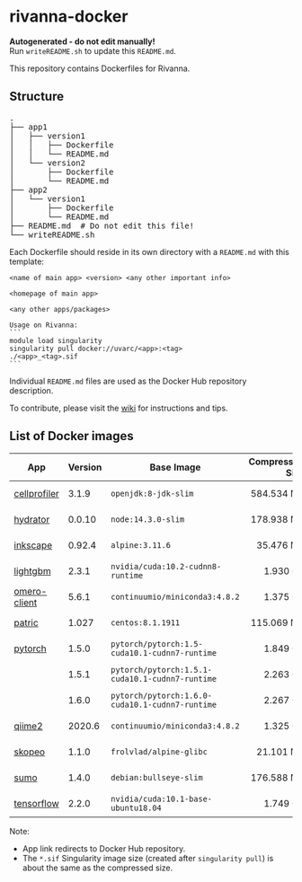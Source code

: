 # rivanna-docker

**Autogenerated - do not edit manually!**  
Run `writeREADME.sh` to update this `README.md`.

This repository contains Dockerfiles for Rivanna.

## Structure

<pre>
.
├── app1
│   ├── version1
│   │   ├── Dockerfile
│   │   └── README.md
│   └── version2
│       ├── Dockerfile
│       └── README.md
├── app2
│   └── version1
│       ├── Dockerfile
│       └── README.md
├── README.md  # Do not edit this file!
└── writeREADME.sh
</pre>

Each Dockerfile should reside in its own directory with a `README.md` with this template:
````
<name of main app> <version> <any other important info>

<homepage of main app>

<any other apps/packages>

Usage on Rivanna:
```
module load singularity
singularity pull docker://uvarc/<app>:<tag>
./<app>_<tag>.sif
```
````

Individual `README.md` files are used as the Docker Hub repository description.

To contribute, please visit the [wiki](https://github.com/uvarc/rivanna-docker/wiki) for instructions and tips.

## List of Docker images

|App|Version|Base Image|Compressed Size|Last Updated (UTC)|By|
|---|---|----|---:|---|---|
| [cellprofiler](https://hub.docker.com/r/uvarc/cellprofiler) | 3.1.9 | `openjdk:8-jdk-slim` | 584.534 MB | 2020-05-29 14:39:25.659657 | `rsdmse` |
| [hydrator](https://hub.docker.com/r/uvarc/hydrator) | 0.0.10 | `node:14.3.0-slim` | 178.938 MB | 2020-07-08 13:35:17.546402 | `rsdmse` |
| [inkscape](https://hub.docker.com/r/uvarc/inkscape) | 0.92.4 | `alpine:3.11.6` | 35.476 MB | 2020-05-28 11:40:21.37022 | `rsdmse` |
| [lightgbm](https://hub.docker.com/r/uvarc/lightgbm) | 2.3.1 | `nvidia/cuda:10.2-cudnn8-runtime` | 1.930 GB | 2020-08-07 17:36:58.653185 | `rsdmse` |
| [omero-client](https://hub.docker.com/r/uvarc/omero-client) | 5.6.1 | `continuumio/miniconda3:4.8.2` | 1.375 GB | 2020-07-09 13:35:20.84667 | `rsdmse` |
| [patric](https://hub.docker.com/r/uvarc/patric) | 1.027 | `centos:8.1.1911` | 115.069 MB | 2020-06-02 10:53:43.716121 | `rsdmse` |
| [pytorch](https://hub.docker.com/r/uvarc/pytorch) | 1.5.0 | `pytorch/pytorch:1.5-cuda10.1-cudnn7-runtime` | 1.849 GB | 2020-06-09 01:13:13.500138 | `rsdmse` |
| | 1.5.1 | `pytorch/pytorch:1.5.1-cuda10.1-cudnn7-runtime` | 2.263 GB | 2020-07-09 10:50:23.537395 | `rsdmse` |
| | 1.6.0 | `pytorch/pytorch:1.6.0-cuda10.1-cudnn7-runtime` | 2.267 GB | 2020-08-07 20:12:35.558461 | `rsdmse` |
| [qiime2](https://hub.docker.com/r/uvarc/qiime2) | 2020.6 | `continuumio/miniconda3:4.8.2` | 1.325 GB | 2020-07-04 16:53:29.891717 | `rsdmse` |
| [skopeo](https://hub.docker.com/r/uvarc/skopeo) | 1.1.0 | `frolvlad/alpine-glibc` | 21.101 MB | 2020-07-04 14:50:16.656518 | `rsdmse` |
| [sumo](https://hub.docker.com/r/uvarc/sumo) | 1.4.0 | `debian:bullseye-slim` | 176.588 MB | 2020-05-29 17:49:29.088243 | `rsdmse` |
| [tensorflow](https://hub.docker.com/r/uvarc/tensorflow) | 2.2.0 | `nvidia/cuda:10.1-base-ubuntu18.04` | 1.749 GB | 2020-06-11 11:42:02.752208 | `rsdmse` |

Note:
- App link redirects to Docker Hub repository.
- The `*.sif` Singularity image size (created after `singularity pull`) is about the same as the compressed size.

